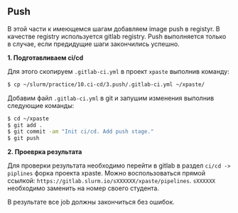 ## Push

В этой части к имеющемся шагам добавляем image push в registyr. В качестве registry используется gitlab registry. Push выполняется только в случае, если предидущие шаги закончились успешно.

**1. Подготавливаем ci/cd**

Для этого скопируем `.gitlab-ci.yml` в проект `xpaste` выполнив команду:

```bash
$ cp ~/slurm/practice/10.ci-cd/3.push/.gitlab-ci.yml ~/xpaste/
```
Добавим файл `.gitlab-ci.yml` в git и запушим изменения выполнив следующие команды:

```bash
$ cd ~/xpaste
$ git add .
$ git commit -am "Init ci/cd. Add push stage."
$ git push
```

**2. Проеврка результата**

Для проверки результата необходимо перейти в gitlab в раздел `ci/cd -> piplines` форка проекта xpaste. 
Можно воспользоваться прямой ссылкой: `https://gitlab.slurm.io/sXXXXXX/xpaste/pipelines`. `sXXXXXX` необходимо заменить на номер своего студента.

В результате все job должны закончиться без ошибок.

